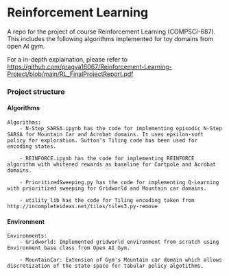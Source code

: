 # Reinforcement Learning
A repo for the project of course Reinforcement Learning (COMPSCI-687). This includes the following algorithms implemented for toy domains from open AI gym.

For a in-depth explaination, please refer to https://github.com/pragya16067/Reinforcement-Learning-Project/blob/main/RL_FinalProjectReport.pdf

### Project structure

#### Algorithms
```
Algorithms:
    - N-Step_SARSA.ipynb has the code for implementing episodic N-Step SARSA for Mountain Car and Acrobat domains. It uses epsilon-soft policy for exploration. Sutton's Tiling code has been used for encoding states.

    - REINFORCE.ipynb has the code for implementing REINFORCE algorithm with whitened rewards as baseline for Cartpole and Acrobat domains.

    - PrioritizedSweeping.py has the code for implementing Q-Learning with prioritized sweeping for Gridworld and Mountain car domains. 

    - utility_lib has the code for Tiling encoding taken from http://incompleteideas.net/tiles/tiles3.py-remove
```

#### Environment
```
Environments:
    - Gridworld: Implemented gridworld environment from scratch using Environment base class from Open AI Gym.
    
    - MountainCar: Extension of Gym's Mountain car domain which allows discretization of the state space for tabular policy algotithms.
```


